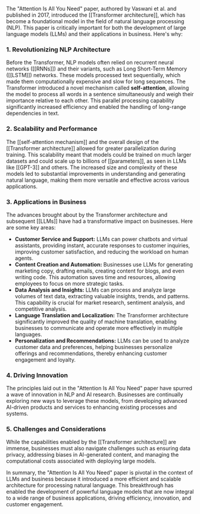 The "Attention Is All You Need" paper, authored by Vaswani et al. and published in 2017, introduced the [[Transformer architecture]], which has become a foundational model in the field of natural language processing (NLP). This paper is critically important for both the development of large language models (LLMs) and their applications in business. Here's why:

### 1. **Revolutionizing NLP Architecture**
Before the Transformer, NLP models often relied on recurrent neural networks ([[RNNs]]) and their variants, such as Long Short-Term Memory ([[LSTM]]) networks. These models processed text sequentially, which made them computationally expensive and slow for long sequences. The Transformer introduced a novel mechanism called **self-attention**, allowing the model to process all words in a sentence simultaneously and weigh their importance relative to each other. This parallel processing capability significantly increased efficiency and enabled the handling of long-range dependencies in text.

### 2. **Scalability and Performance**
The [[self-attention mechanism]] and the overall design of the [[Transformer architecture]] allowed for greater parallelization during training. This scalability meant that models could be trained on much larger datasets and could scale up to billions of [[parameters]], as seen in LLMs like [[GPT-3]] and others. The increased size and complexity of these models led to substantial improvements in understanding and generating natural language, making them more versatile and effective across various applications.

### 3. **Applications in Business**
The advances brought about by the Transformer architecture and subsequent [[LLMs]] have had a transformative impact on businesses. Here are some key areas:

   - **Customer Service and Support:** LLMs can power chatbots and virtual assistants, providing instant, accurate responses to customer inquiries, improving customer satisfaction, and reducing the workload on human agents.
   - **Content Creation and Automation:** Businesses use LLMs for generating marketing copy, drafting emails, creating content for blogs, and even writing code. This automation saves time and resources, allowing employees to focus on more strategic tasks.
   - **Data Analysis and Insights:** LLMs can process and analyze large volumes of text data, extracting valuable insights, trends, and patterns. This capability is crucial for market research, sentiment analysis, and competitive analysis.
   - **Language Translation and Localization:** The Transformer architecture significantly improved the quality of machine translation, enabling businesses to communicate and operate more effectively in multiple languages.
   - **Personalization and Recommendations:** LLMs can be used to analyze customer data and preferences, helping businesses personalize offerings and recommendations, thereby enhancing customer engagement and loyalty.

### 4. **Driving Innovation**
The principles laid out in the "Attention Is All You Need" paper have spurred a wave of innovation in NLP and AI research. Businesses are continually exploring new ways to leverage these models, from developing advanced AI-driven products and services to enhancing existing processes and systems.

### 5. **Challenges and Considerations**
While the capabilities enabled by the [[Transformer architecture]] are immense, businesses must also navigate challenges such as ensuring data privacy, addressing biases in AI-generated content, and managing the computational costs associated with deploying large models.

In summary, the "Attention Is All You Need" paper is pivotal in the context of LLMs and business because it introduced a more efficient and scalable architecture for processing natural language. This breakthrough has enabled the development of powerful language models that are now integral to a wide range of business applications, driving efficiency, innovation, and customer engagement.